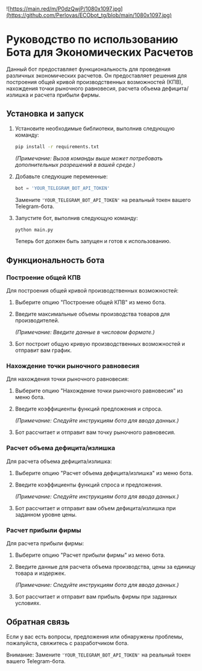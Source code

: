 
![https://main.red/m/P0dzQwjP/1080x1097.jpg](https://github.com/Perlovas/ECObot_tg/blob/main/1080x1097.jpg)

# Руководство по использованию Бота для Экономических Расчетов

Данный бот предоставляет функциональность для проведения различных экономических расчетов. Он предоставляет решения для построения общей кривой производственных возможностей (КПВ), нахождения точки рыночного равновесия, расчета объема дефицита/излишка и расчета прибыли фирмы.

## Установка и запуск

1. Установите необходимые библиотеки, выполнив следующую команду:

   ```bash
   pip install -r requirements.txt
   ```

   *(Примечание: Вызов команды выше может потребовать дополнительных разрешений в вашей среде.)*

2. Добавьте следующие переменные:

   ```python
   bot = 'YOUR_TELEGRAM_BOT_API_TOKEN'
   ```

   Замените `'YOUR_TELEGRAM_BOT_API_TOKEN'` на реальный токен вашего Telegram-бота.

3. Запустите бот, выполнив следующую команду:

   ```bash
   python main.py
   ```

   Теперь бот должен быть запущен и готов к использованию.

## Функциональность бота

### Построение общей КПВ

Для построения общей кривой производственных возможностей:

1. Выберите опцию "Построение общей КПВ" из меню бота.
2. Введите максимальные объемы производства товаров для производителей.

   *(Примечание: Введите данные в числовом формате.)*

3. Бот построит общую кривую производственных возможностей и отправит вам график.

### Нахождение точки рыночного равновесия

Для нахождения точки рыночного равновесия:

1. Выберите опцию "Нахождение точки рыночного равновесия" из меню бота.
2. Введите коэффициенты функций предложения и спроса.

   *(Примечание: Следуйте инструкциям бота для ввода данных.)*

3. Бот рассчитает и отправит вам точку рыночного равновесия.

### Расчет объема дефицита/излишка

Для расчета объема дефицита/излишка:

1. Выберите опцию "Расчет объема дефицита/излишка" из меню бота.
2. Введите коэффициенты функций спроса и предложения.

   *(Примечание: Следуйте инструкциям бота для ввода данных.)*

3. Бот рассчитает и отправит вам объем дефицита/излишка при заданном уровне цены.

### Расчет прибыли фирмы

Для расчета прибыли фирмы:

1. Выберите опцию "Расчет прибыли фирмы" из меню бота.
2. Введите данные для расчета объема производства, цены за единицу товара и издержек.

   *(Примечание: Следуйте инструкциям бота для ввода данных.)*

3. Бот рассчитает и отправит вам прибыль фирмы при заданных условиях.

## Обратная связь

Если у вас есть вопросы, предложения или обнаружены проблемы, пожалуйста, свяжитесь с разработчиком бота.



Внимание: Замените `'YOUR_TELEGRAM_BOT_API_TOKEN'` на реальный токен вашего Telegram-бота.
